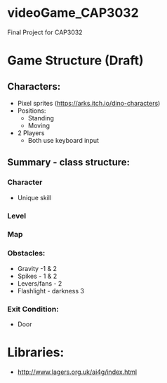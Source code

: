 # videoGame_CAP3032
Final Project for CAP3032
# Game Structure (Draft)
## Characters:
  - Pixel sprites (https://arks.itch.io/dino-characters)
  - Positions:
    - Standing
    - Moving
  - 2 Players
    - Both use keyboard input

## Summary - class structure:

### Character
- Unique skill
### Level
### Map
### Obstacles:
 - Gravity -1 & 2
 - Spikes - 1 & 2
 - Levers/fans - 2
 - Flashlight - darkness  3

### Exit Condition:
 - Door

# Libraries:
- http://www.lagers.org.uk/ai4g/index.html
